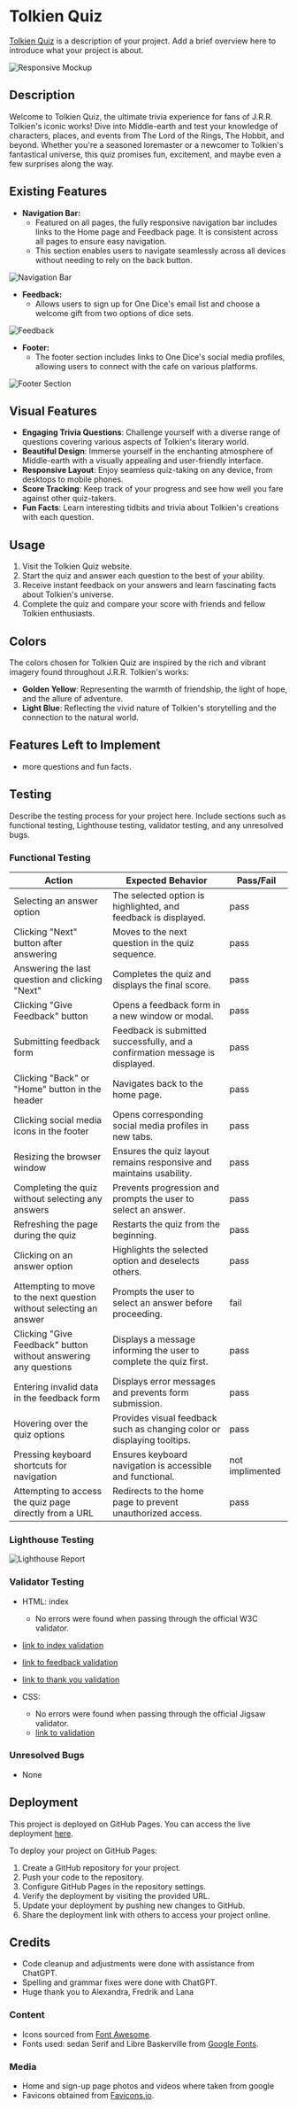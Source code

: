# Tolkien Quiz

[Tolkien Quiz](https://pumpkinpoem.github.io/Tolkien-Quizz/) is a description of your project. Add a brief overview here to introduce what your project is about.

![Responsive Mockup](assets/readme/responsive.PNG)

## Description

Welcome to Tolkien Quiz, the ultimate trivia experience for fans of J.R.R. Tolkien's iconic works! Dive into Middle-earth and test your knowledge of characters, places, and events from The Lord of the Rings, The Hobbit, and beyond. Whether you're a seasoned loremaster or a newcomer to Tolkien's fantastical universe, this quiz promises fun, excitement, and maybe even a few surprises along the way.


## Existing Features

- **Navigation Bar:**
  - Featured on all pages, the fully responsive navigation bar includes links to the Home page and Feedback page. It is consistent across all pages to ensure easy navigation.
  - This section enables users to navigate seamlessly across all devices without needing to rely on the back button.

![Navigation Bar](assets/readme/nav.PNG)

- **Feedback:**
  - Allows users to sign up for One Dice's email list and choose a welcome gift from two options of dice sets.

![Feedback](assets/readme/feedback.PNG)

- **Footer:**
  - The footer section includes links to One Dice's social media profiles, allowing users to connect with the cafe on various platforms.

![Footer Section](assets/readme/footer.PNG)


## Visual Features

- **Engaging Trivia Questions**: Challenge yourself with a diverse range of questions covering various aspects of Tolkien's literary world.
- **Beautiful Design**: Immerse yourself in the enchanting atmosphere of Middle-earth with a visually appealing and user-friendly interface.
- **Responsive Layout**: Enjoy seamless quiz-taking on any device, from desktops to mobile phones.
- **Score Tracking**: Keep track of your progress and see how well you fare against other quiz-takers.
- **Fun Facts**: Learn interesting tidbits and trivia about Tolkien's creations with each question.

## Usage

1. Visit the Tolkien Quiz website.
2. Start the quiz and answer each question to the best of your ability.
3. Receive instant feedback on your answers and learn fascinating facts about Tolkien's universe.
4. Complete the quiz and compare your score with friends and fellow Tolkien enthusiasts.

## Colors

The colors chosen for Tolkien Quiz are inspired by the rich and vibrant imagery found throughout J.R.R. Tolkien's works:

- **Golden Yellow**: Representing the warmth of friendship, the light of hope, and the allure of adventure.
- **Light Blue**: Reflecting the vivid nature of Tolkien's storytelling and the connection to the natural world.

## Features Left to Implement

- more questions and fun facts.

## Testing 

Describe the testing process for your project here. Include sections such as functional testing, Lighthouse testing, validator testing, and any unresolved bugs.

### Functional Testing

| Action                                             | Expected Behavior                                                | Pass/Fail |
|----------------------------------------------------|------------------------------------------------------------------|-----------|
| Selecting an answer option                         | The selected option is highlighted, and feedback is displayed.    |    pass       |
| Clicking "Next" button after answering             | Moves to the next question in the quiz sequence.                 |       pass    |
| Answering the last question and clicking "Next"    | Completes the quiz and displays the final score.                 |       pass    |
| Clicking "Give Feedback" button                    | Opens a feedback form in a new window or modal.                  |       pass    |
| Submitting feedback form                           | Feedback is submitted successfully, and a confirmation message is displayed. |      pass     |
| Clicking "Back" or "Home" button in the header               | Navigates back to the home page.                                 |     pass      |
| Clicking social media icons in the footer          | Opens corresponding social media profiles in new tabs.           |       pass    |
| Resizing the browser window                        | Ensures the quiz layout remains responsive and maintains usability. |    pass       |
| Completing the quiz without selecting any answers  | Prevents progression and prompts the user to select an answer.   |      pass     |
| Refreshing the page during the quiz               | Restarts the quiz from the beginning.                            |       pass    |
| Clicking on an answer option                       | Highlights the selected option and deselects others.              |        pass   |
| Attempting to move to the next question without selecting an answer | Prompts the user to select an answer before proceeding.   |      fail     |
| Clicking "Give Feedback" button without answering any questions | Displays a message informing the user to complete the quiz first. |     pass      |
| Entering invalid data in the feedback form         | Displays error messages and prevents form submission.           |     pass      |
| Hovering over the quiz options                     | Provides visual feedback such as changing color or displaying tooltips. |      pass     |
| Pressing keyboard shortcuts for navigation         | Ensures keyboard navigation is accessible and functional.      |      not implimented     |
| Attempting to access the quiz page directly from a URL | Redirects to the home page to prevent unauthorized access.   |      pass     |


### Lighthouse Testing

![Lighthouse Report](assets/readme/lighthouse.PNG)

### Validator Testing

- HTML: index
  - No errors were found when passing through the official W3C validator.
 - [link to  index validation](https://validator.w3.org/nu/?doc=https%3A%2F%2Fpumpkinpoem.github.io%2FTolkien-Quizz%2F)
 - [link to feedback validation](https://validator.w3.org/nu/?doc=https%3A%2F%2Fpumpkinpoem.github.io%2FTolkien-Quizz%2Ffeedback.html)
 - [link to thank you validation](https://validator.w3.org/nu/?doc=https%3A%2F%2Fpumpkinpoem.github.io%2FTolkien-Quizz%2Fthankyou.html)


- CSS:
  - No errors were found when passing through the official Jigsaw validator.
  - [link to validation](http://jigsaw.w3.org/css-validator/validator?lang=en&profile=css3svg&uri=https%3A%2F%2Fpumpkinpoem.github.io%2FTolkien-Quizz%2Findex.html&usermedium=all&vextwarning=&warning=1)

### Unresolved Bugs

- None

## Deployment

This project is deployed on GitHub Pages. You can access the live deployment [here](https://pumpkinpoem.github.io/Tolkien-Quizz/).

To deploy your project on GitHub Pages:
1. Create a GitHub repository for your project.
2. Push your code to the repository.
3. Configure GitHub Pages in the repository settings.
4. Verify the deployment by visiting the provided URL.
5. Update your deployment by pushing new changes to GitHub.
6. Share the deployment link with others to access your project online.

## Credits 

- Code cleanup and adjustments were done with assistance from ChatGPT.
- Spelling and grammar fixes were done with ChatGPT.
- Huge thank you to Alexandra, Fredrik and Lana

### Content 

- Icons sourced from [Font Awesome](https://fontawesome.com/).
- Fonts used: sedan Serif and Libre Baskerville from [Google Fonts](https://fonts.google.com).

### Media

- Home and sign-up page photos and videos where taken from google
- Favicons obtained from [Favicons.io](https://favicon.io/emoji-favicons/green-book).